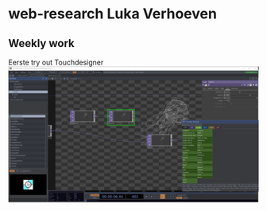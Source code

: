 # web-research Luka Verhoeven
## Weekly work
Eerste try out Touchdesigner
![alt text](https://raw.githubusercontent.com/LukaVerhoeven/web-research/master/TutorialTry1.JPG)
